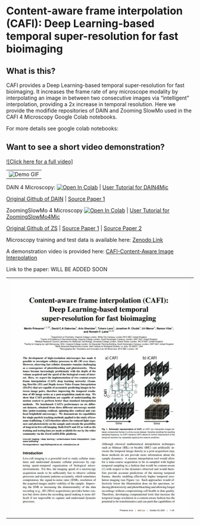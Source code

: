 # Content-aware frame interpolation (CAFI): Deep Learning-based temporal super-resolution for fast bioimaging

## What is this?
CAFI provides a Deep Learning-based temporal super-resolution for fast bioimaging. It increases the frame rate of any microscope modality by interpolating an image in between two consecutive images via “intelligent” interpolation, providing a 2x increase in temporal resolution.
Here we provide the modifide repositories of DAIN and Zooming SlowMo used in the CAFI 4 Microscopy Google Colab notebooks.

For more details see google colab notebooks:

## Want to see a short video demonstration?
[![Click here for a full video]](https://youtu.be/TrDuidvO85s)
<table>
  <tr>
    <td colspan="1">
        <img src="dump/DEMO_GIF_GRAY640.gif" alt="Demo GIF">
        </img>
      </a>
    </td>
  </tr>
</table>




 DAIN 4 Microscopy:
 [![Open In Colab](https://colab.research.google.com/assets/colab-badge.svg)](https://colab.research.google.com/drive/1bL6wgTWrghHK7LH9xb4KGSk5WuOa5nJS?usp=sharing) | 
 [User Tutorial for DAIN4Mic](https://youtu.be/RyMQuRYtpbM)
 
 [Original Github of DAIN](https://github.com/baowenbo/DAIN) | 
 [Source Paper 1](https://arxiv.org/abs/1904.00830)

 
 ZoomingSlowMo 4 Microscopy
 [![Open In Colab](https://colab.research.google.com/assets/colab-badge.svg)](https://colab.research.google.com/drive/1TZ0K-rq9Nrgu9_XZ0UOK6brxjIM0ISNU?usp=sharing) | 
 [User Tutorial for ZoomingSlowMo4Mic](https://youtu.be/xymw0ZRF8Xo)

 [Original Github of ZS](https://github.com/Mukosame/Zooming-Slow-Mo-CVPR-2020) | 
 [Source Paper 1](https://arxiv.org/abs/2002.11616#) | 
 [Source Paper 2](https://arxiv.org/abs/2104.07473#) 

Microscopy training and test data is available here:
[Zenodo Link](https://zenodo.org/record/5596603#.YX-bKGDMIdU)

A demonstration video is provided here: [CAFI-Content-Aware Image Interpolation](https://youtu.be/4eCELi-b23k "CAFI-Content-Aware Image Interpolation")

Link to the paper: WILL BE ADDED SOON
<table>
  <tr>
    <td colspan="1">
        <img src="dump/TWEET_2_GIF_1_Paper_Screenshots.gif" alt="Demo GIF">
        </img>
      </a>
    </td>
  </tr>
</table>
